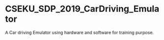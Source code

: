 # CSEKU_SDP_2019_CarDriving_Emulator
A Car driving Emulator using hardware and software for training purpose.

